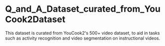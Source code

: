 # Q_and_A_Dataset_curated_from_YouCook2Dataset
This dataset is curated from YouCook2's 500+ video dataset, to aid in tasks such as activity recognition and video segmentation on instructional videos.
